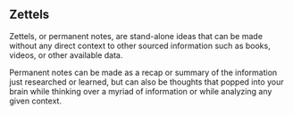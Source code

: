 ## Zettels
Zettels, or permanent notes, are stand-alone ideas that can be made without any direct context to other sourced information such as books, videos, or other available data.  

Permanent notes can be made as a recap or summary of the information just researched or learned, but can also be thoughts that popped into your brain while thinking over a myriad of information or while analyzing any given context.